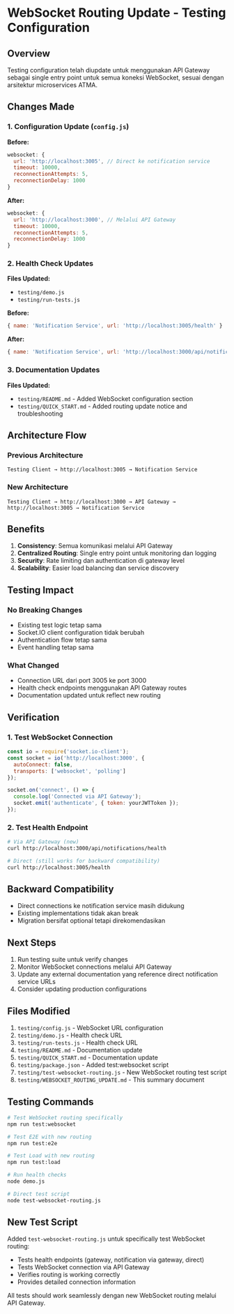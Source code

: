 # WebSocket Routing Update - Testing Configuration

## Overview

Testing configuration telah diupdate untuk menggunakan API Gateway sebagai single entry point untuk semua koneksi WebSocket, sesuai dengan arsitektur microservices ATMA.

## Changes Made

### 1. Configuration Update (`config.js`)

**Before:**
```javascript
websocket: {
  url: 'http://localhost:3005', // Direct ke notification service
  timeout: 10000,
  reconnectionAttempts: 5,
  reconnectionDelay: 1000
}
```

**After:**
```javascript
websocket: {
  url: 'http://localhost:3000', // Melalui API Gateway
  timeout: 10000,
  reconnectionAttempts: 5,
  reconnectionDelay: 1000
}
```

### 2. Health Check Updates

**Files Updated:**
- `testing/demo.js`
- `testing/run-tests.js`

**Before:**
```javascript
{ name: 'Notification Service', url: 'http://localhost:3005/health' }
```

**After:**
```javascript
{ name: 'Notification Service', url: 'http://localhost:3000/api/notifications/health' }
```

### 3. Documentation Updates

**Files Updated:**
- `testing/README.md` - Added WebSocket configuration section
- `testing/QUICK_START.md` - Added routing update notice and troubleshooting

## Architecture Flow

### Previous Architecture
```
Testing Client → http://localhost:3005 → Notification Service
```

### New Architecture
```
Testing Client → http://localhost:3000 → API Gateway → http://localhost:3005 → Notification Service
```

## Benefits

1. **Consistency**: Semua komunikasi melalui API Gateway
2. **Centralized Routing**: Single entry point untuk monitoring dan logging
3. **Security**: Rate limiting dan authentication di gateway level
4. **Scalability**: Easier load balancing dan service discovery

## Testing Impact

### No Breaking Changes
- Existing test logic tetap sama
- Socket.IO client configuration tidak berubah
- Authentication flow tetap sama
- Event handling tetap sama

### What Changed
- Connection URL dari port 3005 ke port 3000
- Health check endpoints menggunakan API Gateway routes
- Documentation updated untuk reflect new routing

## Verification

### 1. Test WebSocket Connection
```javascript
const io = require('socket.io-client');
const socket = io('http://localhost:3000', {
  autoConnect: false,
  transports: ['websocket', 'polling']
});

socket.on('connect', () => {
  console.log('Connected via API Gateway');
  socket.emit('authenticate', { token: yourJWTToken });
});
```

### 2. Test Health Endpoint
```bash
# Via API Gateway (new)
curl http://localhost:3000/api/notifications/health

# Direct (still works for backward compatibility)
curl http://localhost:3005/health
```

## Backward Compatibility

- Direct connections ke notification service masih didukung
- Existing implementations tidak akan break
- Migration bersifat optional tetapi direkomendasikan

## Next Steps

1. Run testing suite untuk verify changes
2. Monitor WebSocket connections melalui API Gateway
3. Update any external documentation yang reference direct notification service URLs
4. Consider updating production configurations

## Files Modified

1. `testing/config.js` - WebSocket URL configuration
2. `testing/demo.js` - Health check URL
3. `testing/run-tests.js` - Health check URL
4. `testing/README.md` - Documentation update
5. `testing/QUICK_START.md` - Documentation update
6. `testing/package.json` - Added test:websocket script
7. `testing/test-websocket-routing.js` - New WebSocket routing test script
8. `testing/WEBSOCKET_ROUTING_UPDATE.md` - This summary document

## Testing Commands

```bash
# Test WebSocket routing specifically
npm run test:websocket

# Test E2E with new routing
npm run test:e2e

# Test Load with new routing
npm run test:load

# Run health checks
node demo.js

# Direct test script
node test-websocket-routing.js
```

## New Test Script

Added `test-websocket-routing.js` untuk specifically test WebSocket routing:
- Tests health endpoints (gateway, notification via gateway, direct)
- Tests WebSocket connection via API Gateway
- Verifies routing is working correctly
- Provides detailed connection information

All tests should work seamlessly dengan new WebSocket routing melalui API Gateway.

